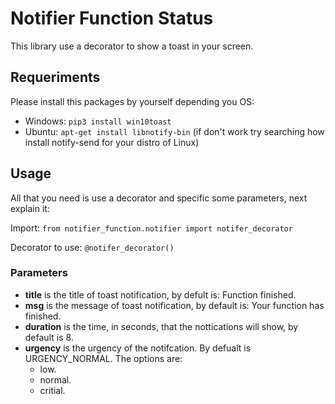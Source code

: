 # Notifier Function Status
This library use a decorator to show a toast in your screen.

## Requeriments

Please install this packages by yourself depending you OS:

- Windows: ```pip3 install win10toast```
- Ubuntu: ```apt-get install libnotify-bin``` (if don't work try searching how install notify-send for your distro of Linux)

## Usage

All that you need is use a decorator and specific some parameters, next explain it:

Import: ```from notifier_function.notifier import notifer_decorator```

Decorator to use: ```@notifer_decorator()```

### Parameters

- **title** is the title of toast notification, by defult is: Function finished.
- **msg** is the message of toast notification, by default is: Your function has finished.
- **duration** is the time, in seconds, that the nottications will show, by default is 8.
- **urgency** is the urgency of the notifcation. By defualt is URGENCY_NORMAL. The options are:
  - low.
  - normal.
  - critial.
